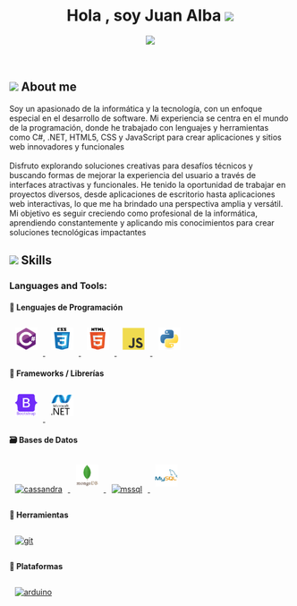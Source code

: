 <h1  align="center"><b>Hola , soy Juan Alba </b><img  src="https://media.giphy.com/media/hvRJCLFzcasrR4ia7z/giphy.gif"  width="35"></h1>

<p  align="center">

<a href="https://github.com/DenverCoder1/readme-typing-svg">
  <img src="https://readme-typing-svg.herokuapp.com?font=Time+New+Roman&color=cyan&size=25&center=true&vCenter=true&width=600&height=100&lines=Entre+bugs+y+café,+se+construyen+sueños;¡Hola,+mundo!+Mi+nombre+es+ Juan Alba;La+magia+está+en+el+código;Contribuyendo+a+la+comunidad+una+línea+a+la+vez;Git+push+y+que+Dios+te+acompañe;Bienvenido+a+mi+GitHub+🚀">
</a>
</p>

<br>

## <picture><img src = "https://media.giphy.com/media/iY8CRBdQXODJSCERIr/giphy.gif"  width = 50px></picture> **About me**

<p align="left">Soy un apasionado de la informática y la tecnología, con un enfoque especial en el desarrollo de software. Mi experiencia se centra en el mundo de la programación, donde he trabajado con lenguajes y herramientas como C#, .NET, HTML5, CSS y JavaScript para crear aplicaciones y sitios web innovadores y funcionales<br><br>
Disfruto explorando soluciones creativas para desafíos técnicos y buscando formas de mejorar la experiencia del usuario a través de interfaces atractivas y funcionales. He tenido la oportunidad de trabajar en proyectos diversos, desde aplicaciones de escritorio hasta aplicaciones web interactivas, lo que me ha brindado una perspectiva amplia y versátil. Mi objetivo es seguir creciendo como profesional de la informática, aprendiendo constantemente y aplicando mis conocimientos para crear soluciones tecnológicas impactantes</p>
  

## <img src="https://media2.giphy.com/media/QssGEmpkyEOhBCb7e1/giphy.gif?cid=ecf05e47a0n3gi1bfqntqmob8g9aid1oyj2wr3ds3mg700bl&rid=giphy.gif"  width ="25"><b> Skills</b>


<h3 align="left">Languages and Tools:</h3>

<!-- Lenguajes de Programación -->
<h4 align="left">🧠 Lenguajes de Programación</h4>
<p align="left">
  <a href="https://www.w3schools.com/cs/" target="_blank" rel="noreferrer">
    <img style="margin: 10px;" src="https://raw.githubusercontent.com/devicons/devicon/master/icons/csharp/csharp-original.svg" alt="csharp" width="40" height="40"/>
  </a>
  <a href="https://www.w3schools.com/css/" target="_blank" rel="noreferrer">
    <img style="margin: 10px;" src="https://raw.githubusercontent.com/devicons/devicon/master/icons/css3/css3-original-wordmark.svg" alt="css3" width="40" height="40"/>
  </a>
  <a href="https://www.w3.org/html/" target="_blank" rel="noreferrer">
    <img style="margin: 10px;" src="https://raw.githubusercontent.com/devicons/devicon/master/icons/html5/html5-original-wordmark.svg" alt="html5" width="40" height="40"/>
  </a>
  <a href="https://developer.mozilla.org/en-US/docs/Web/JavaScript" target="_blank" rel="noreferrer">
    <img style="margin: 10px;" src="https://raw.githubusercontent.com/devicons/devicon/master/icons/javascript/javascript-original.svg" alt="javascript" width="40" height="40"/>
  </a>
  <a href="https://www.python.org" target="_blank" rel="noreferrer">
    <img style="margin: 10px;" src="https://raw.githubusercontent.com/devicons/devicon/master/icons/python/python-original.svg" alt="python" width="40" height="40"/>
  </a>
</p>

<!-- Frameworks / Librerías -->
<h4 align="left">🧰 Frameworks / Librerías</h4>
<p align="left">
  <a href="https://getbootstrap.com" target="_blank" rel="noreferrer">
    <img style="margin: 10px;" src="https://raw.githubusercontent.com/devicons/devicon/master/icons/bootstrap/bootstrap-plain-wordmark.svg" alt="bootstrap" width="40" height="40"/>
  </a>
  <a href="https://dotnet.microsoft.com/" target="_blank" rel="noreferrer">
    <img style="margin: 10px;" src="https://raw.githubusercontent.com/devicons/devicon/master/icons/dot-net/dot-net-original-wordmark.svg" alt="dotnet" width="40" height="40"/>
  </a>
</p>

<!-- Bases de Datos -->
<h4 align="left">🗃️ Bases de Datos</h4>
<p align="left">
  <a href="https://cassandra.apache.org/" target="_blank" rel="noreferrer">
    <img style="margin: 10px;" src="https://www.vectorlogo.zone/logos/apache_cassandra/apache_cassandra-icon.svg" alt="cassandra" width="40" height="40"/>
  </a>
  <a href="https://www.mongodb.com/" target="_blank" rel="noreferrer">
    <img style="margin: 10px;" src="https://raw.githubusercontent.com/devicons/devicon/master/icons/mongodb/mongodb-original-wordmark.svg" alt="mongodb" width="40" height="40"/>
  </a>
  <a href="https://www.microsoft.com/en-us/sql-server" target="_blank" rel="noreferrer">
    <img style="margin: 10px;" src="https://www.svgrepo.com/show/303229/microsoft-sql-server-logo.svg" alt="mssql" width="40" height="40"/>
  </a>
  <a href="https://www.mysql.com/" target="_blank" rel="noreferrer">
    <img style="margin: 10px;" src="https://raw.githubusercontent.com/devicons/devicon/master/icons/mysql/mysql-original-wordmark.svg" alt="mysql" width="40" height="40"/>
  </a>
</p>

<!-- Herramientas -->
<h4 align="left">🔧 Herramientas</h4>
<p align="left">
  <a href="https://git-scm.com/" target="_blank" rel="noreferrer">
    <img style="margin: 10px;" src="https://www.vectorlogo.zone/logos/git-scm/git-scm-icon.svg" alt="git" width="40" height="40"/>
  </a>
</p>

<!-- Plataformas -->
<h4 align="left">🧩 Plataformas</h4>
<p align="left">
  <a href="https://www.arduino.cc/" target="_blank" rel="noreferrer">
    <img style="margin: 10px;" src="https://cdn.worldvectorlogo.com/logos/arduino-1.svg" alt="arduino" width="40" height="40"/>
  </a>
</p>
